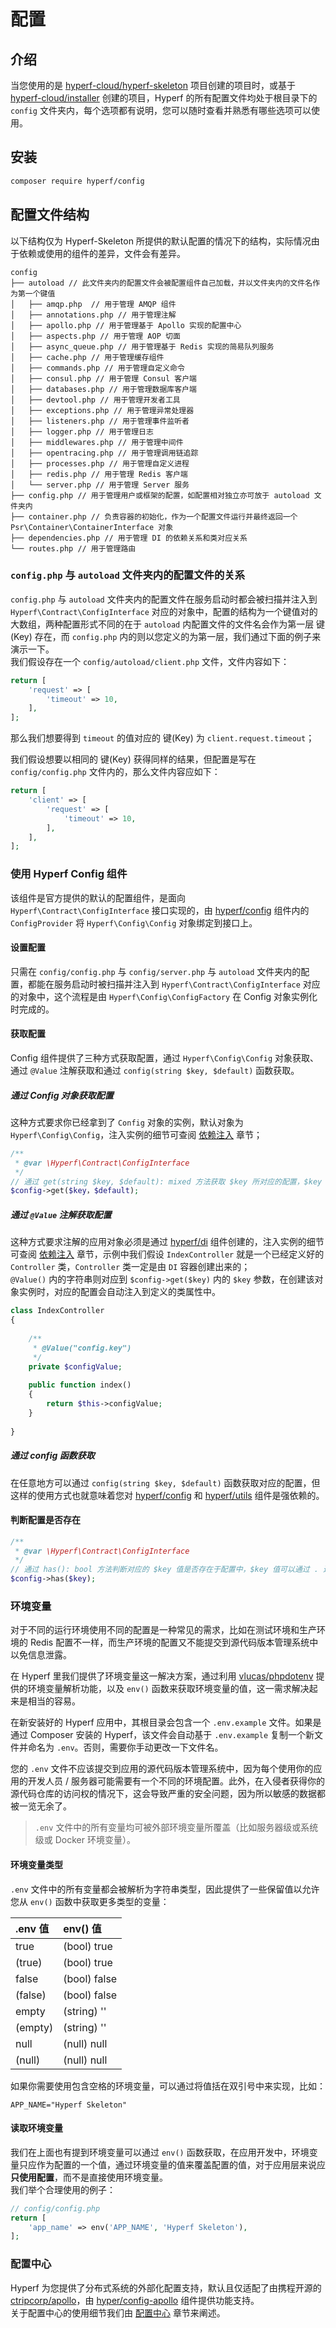 # 配置

## 介绍

当您使用的是 [hyperf-cloud/hyperf-skeleton](https://github.com/hyperf-cloud/hyperf-skeleton) 项目创建的项目时，或基于 [hyperf-cloud/installer](https://github.com/hyperf-cloud/installer) 创建的项目，Hyperf 的所有配置文件均处于根目录下的 `config` 文件夹内，每个选项都有说明，您可以随时查看并熟悉有哪些选项可以使用。

## 安装

```bash
composer require hyperf/config
```

## 配置文件结构

以下结构仅为 Hyperf-Skeleton 所提供的默认配置的情况下的结构，实际情况由于依赖或使用的组件的差异，文件会有差异。
```
config
├── autoload // 此文件夹内的配置文件会被配置组件自己加载，并以文件夹内的文件名作为第一个键值
│   ├── amqp.php  // 用于管理 AMQP 组件
│   ├── annotations.php // 用于管理注解
│   ├── apollo.php // 用于管理基于 Apollo 实现的配置中心
│   ├── aspects.php // 用于管理 AOP 切面
│   ├── async_queue.php // 用于管理基于 Redis 实现的简易队列服务
│   ├── cache.php // 用于管理缓存组件
│   ├── commands.php // 用于管理自定义命令
│   ├── consul.php // 用于管理 Consul 客户端
│   ├── databases.php // 用于管理数据库客户端
│   ├── devtool.php // 用于管理开发者工具
│   ├── exceptions.php // 用于管理异常处理器
│   ├── listeners.php // 用于管理事件监听者
│   ├── logger.php // 用于管理日志
│   ├── middlewares.php // 用于管理中间件
│   ├── opentracing.php // 用于管理调用链追踪
│   ├── processes.php // 用于管理自定义进程
│   ├── redis.php // 用于管理 Redis 客户端
│   └── server.php // 用于管理 Server 服务
├── config.php // 用于管理用户或框架的配置，如配置相对独立亦可放于 autoload 文件夹内
├── container.php // 负责容器的初始化，作为一个配置文件运行并最终返回一个 Psr\Container\ContainerInterface 对象
├── dependencies.php // 用于管理 DI 的依赖关系和类对应关系
└── routes.php // 用于管理路由
```

### `config.php` 与 `autoload` 文件夹内的配置文件的关系

`config.php` 与 `autoload` 文件夹内的配置文件在服务启动时都会被扫描并注入到 `Hyperf\Contract\ConfigInterface` 对应的对象中，配置的结构为一个键值对的大数组，两种配置形式不同的在于 `autoload`  内配置文件的文件名会作为第一层 键(Key) 存在，而 `config.php` 内的则以您定义的为第一层，我们通过下面的例子来演示一下。   
我们假设存在一个 `config/autoload/client.php` 文件，文件内容如下：
```php
return [
    'request' => [
        'timeout' => 10,
    ],
];
```
那么我们想要得到 `timeout` 的值对应的 键(Key) 为 `client.request.timeout`；   

我们假设想要以相同的 键(Key) 获得同样的结果，但配置是写在 `config/config.php` 文件内的，那么文件内容应如下：
```php
return [
    'client' => [
        'request' => [
            'timeout' => 10,
        ],
    ],
];
```

### 使用 Hyperf Config 组件

该组件是官方提供的默认的配置组件，是面向 `Hyperf\Contract\ConfigInterface` 接口实现的，由 [hyperf/config](https://github.com/hyperf-cloud/config) 组件内的 `ConfigProvider` 将 `Hyperf\Config\Config` 对象绑定到接口上。   

#### 设置配置

只需在 `config/config.php` 与 `config/server.php` 与 `autoload` 文件夹内的配置，都能在服务启动时被扫描并注入到 `Hyperf\Contract\ConfigInterface` 对应的对象中，这个流程是由 `Hyperf\Config\ConfigFactory` 在 Config 对象实例化时完成的。

#### 获取配置

Config 组件提供了三种方式获取配置，通过 `Hyperf\Config\Config` 对象获取、通过 `@Value` 注解获取和通过 `config(string $key, $default)` 函数获取。

##### 通过 Config 对象获取配置

这种方式要求你已经拿到了 `Config` 对象的实例，默认对象为 `Hyperf\Config\Config`，注入实例的细节可查阅 [依赖注入](zh/di.md) 章节；

```php
/**
 * @var \Hyperf\Contract\ConfigInterface
 */
// 通过 get(string $key, $default): mixed 方法获取 $key 所对应的配置，$key 值可以通过 . 连接符定位到下级数组，$default 则是当对应的值不存在时返回的默认值
$config->get($key，$default);
```

##### 通过 `@Value` 注解获取配置

这种方式要求注解的应用对象必须是通过 [hyperf/di](https://github.com/hyperf-cloud/di) 组件创建的，注入实例的细节可查阅 [依赖注入](zh/di.md) 章节，示例中我们假设 `IndexController` 就是一个已经定义好的 `Controller` 类，`Controller` 类一定是由 `DI` 容器创建出来的；   
`@Value()` 内的字符串则对应到 `$config->get($key)` 内的 `$key` 参数，在创建该对象实例时，对应的配置会自动注入到定义的类属性中。

```php
class IndexController
{
    
    /**
     * @Value("config.key")
     */
    private $configValue;
    
    public function index()
    {
        return $this->configValue;
    }
    
}
```

##### 通过 config 函数获取

在任意地方可以通过 `config(string $key, $default)` 函数获取对应的配置，但这样的使用方式也就意味着您对 [hyperf/config](https://github.com/hyperf-cloud/config) 和 [hyperf/utils](https://github.com/hyperf-cloud/utils) 组件是强依赖的。

#### 判断配置是否存在

```php
/**
 * @var \Hyperf\Contract\ConfigInterface
 */
// 通过 has(): bool 方法判断对应的 $key 值是否存在于配置中，$key 值可以通过 . 连接符定位到下级数组
$config->has($key);
```

### 环境变量

对于不同的运行环境使用不同的配置是一种常见的需求，比如在测试环境和生产环境的 Redis 配置不一样，而生产环境的配置又不能提交到源代码版本管理系统中以免信息泄露。   

在 Hyperf 里我们提供了环境变量这一解决方案，通过利用 [vlucas/phpdotenv](https://github.com/vlucas/phpdotenv) 提供的环境变量解析功能，以及 `env()` 函数来获取环境变量的值，这一需求解决起来是相当的容易。   

在新安装好的 Hyperf 应用中，其根目录会包含一个 `.env.example` 文件。如果是通过 Composer 安装的 Hyperf，该文件会自动基于 `.env.example` 复制一个新文件并命名为 `.env`。否则，需要你手动更改一下文件名。   

您的 `.env` 文件不应该提交到应用的源代码版本管理系统中，因为每个使用你的应用的开发人员 / 服务器可能需要有一个不同的环境配置。此外，在入侵者获得你的源代码仓库的访问权的情况下，这会导致严重的安全问题，因为所以敏感的数据都被一览无余了。   

> `.env` 文件中的所有变量均可被外部环境变量所覆盖（比如服务器级或系统级或 Docker 环境变量）。

#### 环境变量类型

`.env` 文件中的所有变量都会被解析为字符串类型，因此提供了一些保留值以允许您从 `env()` 函数中获取更多类型的变量：

| .env 值 | env() 值 |
| :------ | :----------- |
| true    | (bool) true  |
| (true)  | (bool) true  |
| false   | (bool) false |
| (false) | (bool) false |
| empty   | (string) ''  |
| (empty) | (string) ''  |
| null    | (null) null  |
| (null)  | (null) null  |

如果你需要使用包含空格的环境变量，可以通过将值括在双引号中来实现，比如：

```dotenv
APP_NAME="Hyperf Skeleton"
```

#### 读取环境变量

我们在上面也有提到环境变量可以通过 `env()` 函数获取，在应用开发中，环境变量只应作为配置的一个值，通过环境变量的值来覆盖配置的值，对于应用层来说应 **只使用配置**，而不是直接使用环境变量。   
我们举个合理使用的例子：

```php
// config/config.php
return [
    'app_name' => env('APP_NAME', 'Hyperf Skeleton'),
];
```

### 配置中心

Hyperf 为您提供了分布式系统的外部化配置支持，默认且仅适配了由携程开源的 [ctripcorp/apollo](https://github.com/ctripcorp/apollo)，由 [hyper/config-apollo](https://github.com/hyperf-cloud/config-apollo) 组件提供功能支持。   
关于配置中心的使用细节我们由 [配置中心](zh/config-center.md) 章节来阐述。


